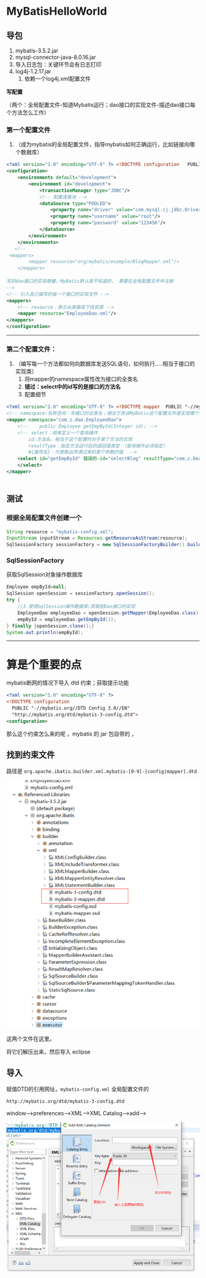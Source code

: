 # MyBatisHelloWorld

## 导包

1. mybatis-3.5.2.jar
2. mysql-connector-java-8.0.16.jar
3. 导入日志包：关键环节会有日志打印
4. log4j-1.2.17.jar
   1. 依赖一个log4j.xml配置文件

**写配置** 

（两个：全局配置文件-知道Mybatis运行；dao接口的实现文件-描述dao接口每个方法怎么工作）

### 第一个配置文件

1. （成为mybatis的全局配置文件，指导mybatis如何正确运行，比如链接向哪个数据库）

```xml
<?xml version="1.0" encoding="UTF-8" ?> <!DOCTYPE configuration   PUBLIC "-//mybatis.org//DTD Config 3.0//EN"   "http://mybatis.org/dtd/mybatis-3-config.dtd"> 
<configuration>  
    <environments default="development">     
        <environment id="development">       
            <transactionManager type="JDBC"/>       
            <!-- 配置连接池 -->       
            <dataSource type="POOLED">         
                <property name="driver" value="com.mysql.cj.jdbc.Driver"/>         						<property name="url" value="jdbc:mysql://localhost:3306/mybatisdb?serverTimezone=UTC"/>         
                <property name="username" value="root"/>         
                <property name="password" value="123456"/>       
            </dataSource>     
        </environment>   
    </environments>   
   <!--
 <mappers>     
        <mapper resource="org/mybatis/example/BlogMapper.xml"/>   
    </mappers> 
    
写的dao接口的实现稳健，MyBatis默认是不知道的， 需要在全局配置文件中注册
-->
<!-- 引入自己编写的每一个接口的实现文件 -->  
<mappers>  
    <!-- resource：表示从类路径下找资源 -->    
    <mapper resource="EmployeeDao.xml"/>  
</mappers>
</configuration>
```

---

### **第二个配置文件**：

1. （编写每一个方法都如何向数据库发送SQL语句，如何执行.....相当于接口的实现类）
   1.  将mapper的namespace属性改为接口的全类名
   2.  **错过：select中的id写的是接口的方法名**
   3.  配置细节

```xml
<?xml version="1.0" encoding="UTF-8" ?> <!DOCTYPE mapper  PUBLIC "-//mybatis.org//DTD Mapper 3.0//EN"  "http://mybatis.org/dtd/mybatis-3-mapper.dtd">  
<!-- namespace:名称空间：写接口的全类名；相当于告诉MyBatis这个配置文件是实现哪个接口的 --> 
<mapper namespace="com.z.dao.EmployeeDao"> 
    <!-- 	public Employee getEmpById(Integer id); --> 
    <!-- select：用来定义一个查询操作 	
		id:方法名，相当于这个配置时对于某个方法的实现 	
		resultType：指定方法运行后的返回值类型：（查询操作必须指定） 	
		#{属性名}：代表取出传递过来的某个参数的值  -->  
    <select id="getEmpById" 错误的-id="selectBlog" resultType="com.z.bean.Employee">    select * from t_employee where id=#{id}  
    </select> 
</mapper>



```

## 测试

### 根据全局配置文件创建一个

```java
String resource = "mybatis-config.xml"; 	
InputStream inputStream = Resources.getResourceAsStream(resource); 
SqlSessionFactory sessionFactory = new SqlSessionFactoryBuilder().build(inputStream);
```

### SqlSessionFactory 

获取SqlSession对象操作数据库

```java
Employee empById=null;
SqlSession openSession = sessionFactory.openSession(); 
try { 		
    //3.使用SqlSession操作数据库;获取到Dao接口的实现 		
    EmployeeDao employeeDao = openSession.getMapper(EmployeeDao.class); 	
    empById = employeeDao.getEmpById(1); 	
} finally {openSession.close();} 	
System.out.println(empById);
```

---

# 算是个重要的点

mybatis断网的情况下导入 dtd 约束；获取提示功能



```xml
<?xml version="1.0" encoding="UTF-8" ?>
<!DOCTYPE configuration
  PUBLIC "-//mybatis.org//DTD Config 3.0//EN"
  "http://mybatis.org/dtd/mybatis-3-config.dtd">
<configuration>

```

那么这个约束怎么来的呢  ，mybatis 的 jar 包自带的 ，

## 找到约束文件

路径是 `org.apache.ibatis.builder.xml.mybatis-[0-9]-[config|mapper].dtd`

![image-20200612180437552](2.HelloWorld.assets/image-20200612180437552.png)

这两个文件在这里。

将它们解压出来，然后导入 eclipse

## 导入

赋值DTD的引用网址，`mybatis-config.xml` 全局配置文件的

```xml
http://mybatis.org/dtd/mybatis-3-config.dtd
```

window–>preferences–>XML–>XML Catalog–>add–>

![image-20200612180944741](2.HelloWorld.assets/image-20200612180944741.png)

